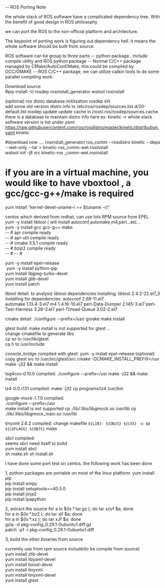 -- ROS Porting Note

the whole stack of ROS software have a complicated dependency tree. With the benefit of good design in ROS philosophy

we can port the ROS to the non-official platform and architecture.

The keypoint of porting work is figuring out dependency hell. it means the whole software should be built from source.

ROS software can be group to three parts 
 -- python package , include compile utility and ROS python package
 -- Normal C/C++ package managed by CMake/AutoConf/Make, this could be complied by GCC/GMAKE
 -- ROS C/C++ package, we can utilize catkin tools to do some parallel compiling work.
 
Download source  
#pip install -U rosdep rosinstall_generator wstool rosinstall

(optional) ros distro database initilization
rosdep init  
add some old version distro info to 
/etc/ros/rosdep/sources.list.d/20-default.list
rosdep update
update cache in /root/.ros/rosdep/sources.cache
there is a database to maintain distro info here
ex: kinetic -> whole stack software version is list under
yaml https://raw.githubusercontent.com/ros/rosdistro/master/kinetic/distribution.yaml kinetic

#download now ....
rosinstall_generator ros_comm --rosdistro kinetic --deps --wet-only --tar > kinetic-ros_comm-wet.rosinstall  
wstool init -j8 src kinetic-ros _comm-wet.rosinstall   

# if you are in a virtual machine, you would like to have vboxtool , a gcc/gcc-g++/make is required 
 yum install "kernel-devel-uname-r == $(uname -r)"


centos which derived from redhat, can use lots RPM source from EPEL.  
 yum -y install libtool ( will install autoconf,automake,m4,perl...etc...    
 yum -y install gcc gcc-g++ make   
 -- # apr compile ready   
 -- # apr-util compile ready   
 -- # cmake 3.5.1 compile ready  
 -- # bzip2 compile ready   
 -- # 
 -- # 
 
 
 
 
 yum -y install epel-release    
 yum -y install python-pip    
 yum install libjpeg-turbo-devel  
 yum install glib-devel  
 yum install patch  

libool detail: 
to analysiz libtool dependencies
 Installing:
 libtool              2.4.2-22.el7_3 
Installing for dependencies:
 autoconf            2.69-11.el7  
 automake            1.13.4-3.el7
 m4                  1.4.16-10.el7
 perl-Data-Dumper    2.145-3.el7
 perl-Test-Harness   3.28-3.el7 
 perl-Thread-Queue   3.02-2.el7

cmake detail:
 ./configure --prefix=/usr/
 gmake
 make install 

gtest build:
make install is not supported for gtest ..   
change cmakefile to generate libs  
cp so to /usr/lib/gtest   
cp h to /usr/include  


console_bridge compiled with gtest:
yum -y install epel-release  (optional)
copy gtest src to /usr/src/gtest/src
cmake -DCMAKE_INSTALL_PREFIX=/usr
make -j32 && make install

log4cxx-0.10.0 compiled:
./configure --prefix=/usr
make -j32 && make install

lz4-0.0.r131 compiled:
make -j32
cp programs/lz4 /usr/bin

google-mock-1.7.0 complied:  
./configure --prefix=/usr  
make install is not supported 
cp ./lib/.libs/libgmock.so /usr/lib
cp ./lib/.llibs/libgmock_main.so /usr/lib

tinyxml 2.6.2 compiled:
change makefile
`${LIB}: ${OBJS}
        ${CXX} -o $@ ${LDFLAGS} ${OBJS}`
make

sbcl compiled:  
seems sbcl need itself to build  
yum install sbcl  
sh make.sh
sh install.sh

I have done some port test on centos. the following work has been done
 
1, python packages are portable on most of the linux platform.
yum install pip      
pip install empy   
pip install setuptools==40.5.0  
pip install jinja2  
pip install ipapython   

2, extract the source 
for a in $(ls  *.tar.gz ); do tar xzvf $a; done    
for a in $(ls  *.bz2 ); do tar xjf $a; done    
for a in $(ls  *.xz ); do tar xJf $a; done    
gzip -d pkg-config_0.29.1-0ubuntu1.diff.gz   
patch -p1 -i  pkg-config_0.29.1-0ubuntu1.diff   

3, build the other binaries from source

currently use from rpm source include(to be compile from source)   
yum install zlib-devel   
yum install libyaml-devel  
yum install boost-devel  
yum install tinyxml  
yum install tinyxml-devel  
yum install gtest  



